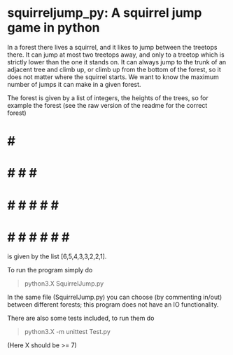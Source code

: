 # squirreljump_py: A squirrel jump game in python

In a forest there lives a squirrel, and it likes to jump between the treetops there. It can jump at most two treetops away, and only to a treetop which is strictly lower than the one it stands on. It can always jump to the trunk of an adjacent tree and climb up, or climb up from the bottom of the forest, so it does not matter where the squirrel starts. We want to know the maximum number of jumps it can make in a given forest.

The forest is given by a list of integers, the heights of the trees, so for example the forest (see the raw version of the readme for the correct forest)

#
# #
# # #
# # # # #   
# # # # # # #
# # # # # # # #

is given by the list [6,5,4,3,3,2,2,1]. 

To run the program simply do 

> python3.X SquirrelJump.py

In the same file (SquirrelJump.py) you can choose (by commenting in/out) between different forests; this program does not have an IO functionality.

There are also some tests included, to run them do

> python3.X -m unittest Test.py

(Here X should be >= 7)
